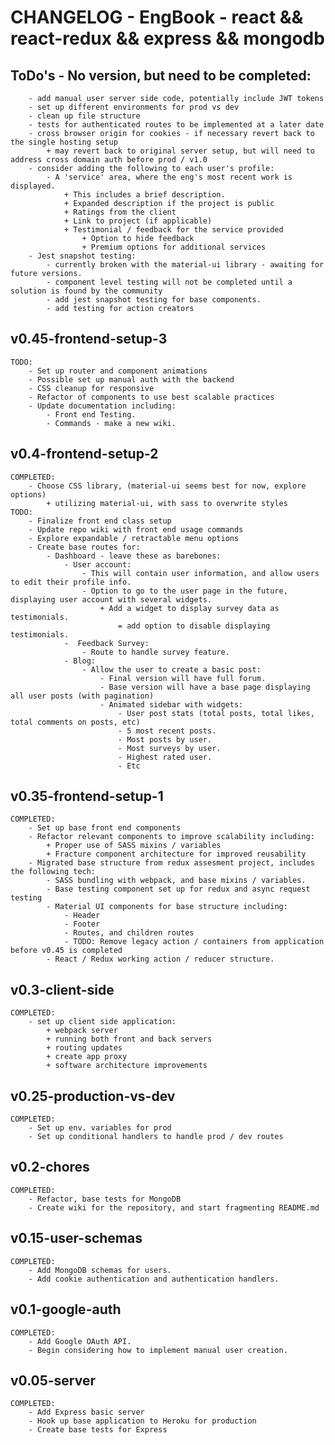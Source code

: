 # CHANGELOG - EngBook - react && react-redux && express && mongodb

## ToDo's - No version, but need to be completed:

        - add manual user server side code, potentially include JWT tokens
        - set up different environments for prod vs dev
        - clean up file structure
        - tests for authenticated routes to be implemented at a later date
        - cross browser origin for cookies - if necessary revert back to the single hosting setup
            + may revert back to original server setup, but will need to address cross domain auth before prod / v1.0
        - consider adding the following to each user's profile:
            - A 'service' area, where the eng's most recent work is displayed.
                + This includes a brief description.
                + Expanded description if the project is public
                + Ratings from the client
                + Link to project (if applicable)
                + Testimonial / feedback for the service provided
                    + Option to hide feedback
                    + Premium options for additional services
        - Jest snapshot testing:
            - currently broken with the material-ui library - awaiting for future versions.
            - component level testing will not be completed until a solution is found by the community
            - add jest snapshot testing for base components.
            - add testing for action creators


## v0.45-frontend-setup-3

    TODO:
        - Set up router and component animations
        - Possible set up manual auth with the backend
        - CSS cleanup for responsive
        - Refactor of components to use best scalable practices
        - Update documentation including:
            - Front end Testing.
            - Commands - make a new wiki.

## v0.4-frontend-setup-2
    
    COMPLETED:
        - Choose CSS library, (material-ui seems best for now, explore options)
            + utilizing material-ui, with sass to overwrite styles
    TODO:
        - Finalize front end class setup
        - Update repo wiki with front end usage commands
        - Explore expandable / retractable menu options
        - Create base routes for:
            - Dashboard - leave these as barebones:
                - User account:
                    - This will contain user information, and allow users to edit their profile info.
                    - Option to go to the user page in the future, displaying user account with several widgets.
                        + Add a widget to display survey data as testimonials.
                            = add option to disable displaying testimonials.
                -  Feedback Survey:
                    - Route to handle survey feature.
                - Blog:
                    - Allow the user to create a basic post:
                        - Final version will have full forum.
                        - Base version will have a base page displaying all user posts (with pagination)
                        - Animated sidebar with widgets:
                            - User post stats (total posts, total likes, total comments on posts, etc)
                            - 5 most recent posts.
                            - Most posts by user.
                            - Most surveys by user.
                            - Highest rated user.
                            - Etc

## v0.35-frontend-setup-1

    COMPLETED:
        - Set up base front end components
        - Refactor relevant components to improve scalability including:
            + Proper use of SASS mixins / variables
            + Fracture component architecture for improved reusability
        - Migrated base structure from redux assesment project, includes the following tech:
            - SASS bundling with webpack, and base mixins / variables.
            - Base testing component set up for redux and async request testing
            - Material UI components for base structure including:
                - Header
                - Footer
                - Routes, and children routes
                - TODO: Remove legacy action / containers from application before v0.45 is completed
            - React / Redux working action / reducer structure.

## v0.3-client-side

    COMPLETED:
        - set up client side application:
            + webpack server
            + running both front and back servers
            + routing updates
            + create app proxy
            + software architecture improvements

## v0.25-production-vs-dev

    COMPLETED:
        - Set up env. variables for prod
        - Set up conditional handlers to handle prod / dev routes

## v0.2-chores

    COMPLETED:
        - Refactor, base tests for MongoDB
        - Create wiki for the repository, and start fragmenting README.md

## v0.15-user-schemas

    COMPLETED:
        - Add MongoDB schemas for users.
        - Add cookie authentication and authentication handlers.

## v0.1-google-auth

    COMPLETED:
        - Add Google OAuth API.
        - Begin considering how to implement manual user creation.

## v0.05-server

    COMPLETED:
        - Add Express basic server
        - Hook up base application to Heroku for production
        - Create base tests for Express
